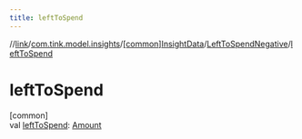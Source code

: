 ```yaml
---
title: leftToSpend
---
```

//[link](../../../../index.html)/[com.tink.model.insights](../../index.html)/[[common]InsightData](../index.html)/[LeftToSpendNegative](index.html)/[leftToSpend](left-to-spend.html)



# leftToSpend



[common]\
val [leftToSpend](left-to-spend.html): [Amount](../../../com.tink.model.misc/[common]-amount/index.html)




